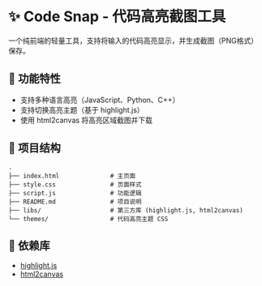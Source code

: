 # ✨ Code Snap - 代码高亮截图工具

一个纯前端的轻量工具，支持将输入的代码高亮显示，并生成截图（PNG格式）保存。

## 🔧 功能特性
- 支持多种语言高亮（JavaScript、Python、C++）
- 支持切换高亮主题（基于 highlight.js）
- 使用 html2canvas 将高亮区域截图并下载

## 📁 项目结构
```
.
├── index.html              # 主页面
├── style.css               # 页面样式
├── script.js               # 功能逻辑
├── README.md               # 项目说明
├── libs/                   # 第三方库 (highlight.js, html2canvas)
└── themes/                 # 代码高亮主题 CSS
```

## 📝 依赖库
- [highlight.js](https://cdnjs.com/libraries/highlight.js)
- [html2canvas](https://cdnjs.com/libraries/html2canvas)


